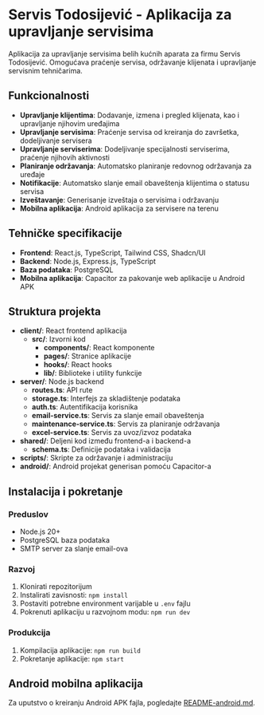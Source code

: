 # Servis Todosijević - Aplikacija za upravljanje servisima

Aplikacija za upravljanje servisima belih kućnih aparata za firmu Servis Todosijević. Omogućava praćenje servisa, održavanje klijenata i upravljanje servisnim tehničarima.

## Funkcionalnosti

- **Upravljanje klijentima**: Dodavanje, izmena i pregled klijenata, kao i upravljanje njihovim uređajima
- **Upravljanje servisima**: Praćenje servisa od kreiranja do završetka, dodeljivanje servisera
- **Upravljanje serviserima**: Dodeljivanje specijalnosti serviserima, praćenje njihovih aktivnosti
- **Planiranje održavanja**: Automatsko planiranje redovnog održavanja za uređaje
- **Notifikacije**: Automatsko slanje email obaveštenja klijentima o statusu servisa
- **Izveštavanje**: Generisanje izveštaja o servisima i održavanju
- **Mobilna aplikacija**: Android aplikacija za servisere na terenu

## Tehničke specifikacije

- **Frontend**: React.js, TypeScript, Tailwind CSS, Shadcn/UI
- **Backend**: Node.js, Express.js, TypeScript
- **Baza podataka**: PostgreSQL
- **Mobilna aplikacija**: Capacitor za pakovanje web aplikacije u Android APK

## Struktura projekta

- **client/**: React frontend aplikacija
  - **src/**: Izvorni kod
    - **components/**: React komponente
    - **pages/**: Stranice aplikacije
    - **hooks/**: React hooks
    - **lib/**: Biblioteke i utility funkcije
- **server/**: Node.js backend
  - **routes.ts**: API rute
  - **storage.ts**: Interfejs za skladištenje podataka
  - **auth.ts**: Autentifikacija korisnika
  - **email-service.ts**: Servis za slanje email obaveštenja
  - **maintenance-service.ts**: Servis za planiranje održavanja
  - **excel-service.ts**: Servis za uvoz/izvoz podataka
- **shared/**: Deljeni kod između frontend-a i backend-a
  - **schema.ts**: Definicije podataka i validacija
- **scripts/**: Skripte za održavanje i administraciju
- **android/**: Android projekat generisan pomoću Capacitor-a

## Instalacija i pokretanje

### Preduslov

- Node.js 20+
- PostgreSQL baza podataka
- SMTP server za slanje email-ova

### Razvoj

1. Klonirati repozitorijum
2. Instalirati zavisnosti: `npm install`
3. Postaviti potrebne environment varijable u `.env` fajlu
4. Pokrenuti aplikaciju u razvojnom modu: `npm run dev`

### Produkcija

1. Kompilacija aplikacije: `npm run build`
2. Pokretanje aplikacije: `npm start`

## Android mobilna aplikacija

Za uputstvo o kreiranju Android APK fajla, pogledajte [README-android.md](README-android.md).